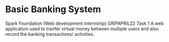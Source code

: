 # Basic Banking System
Spark Foundation
(Web development internship)
GRIPAPRIL22
Task 1
A web application used to tranfer virtual money between multiple users and also record the banking transactions/ activities.

